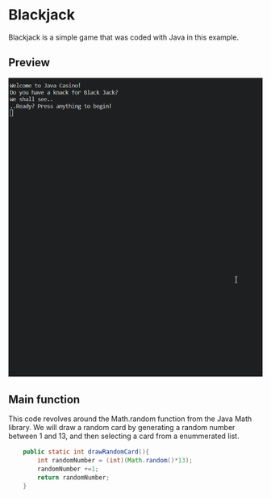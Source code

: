# Blackjack

Blackjack is a simple game that was coded with Java in this example.


## Preview
![usage](https://github.com/doughtyphilipe/blackjackjava/blob/main/Blackjack.gif)

## Main function

This code revolves around the Math.random function from the Java Math library. We will draw a random card by generating a random number between 1 and 13, and then selecting a card from a enummerated list.

```java
    public static int drawRandomCard(){
        int randomNumber = (int)(Math.random()*13);
        randomNumber +=1;
        return randomNumber;
    }
```

